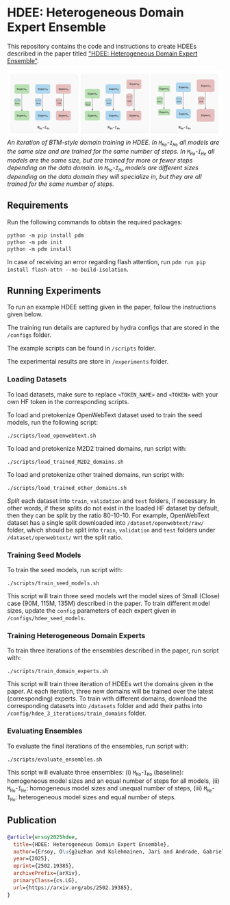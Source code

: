 # HDEE: Heterogeneous Domain Expert Ensemble
This repository contains the code and instructions to create HDEEs described in the paper titled ["HDEE: Heterogeneous Domain Expert Ensemble"](https://arxiv.org/abs/2502.19385).

![HDEE Figure](/assets/hdee.jpg)
*An iteration of BTM-style domain training in HDEE. In $`\texttt{M}_\texttt{Ho}`$-$`\texttt{I}_\texttt{Ho}`$ all models are the same size and are trained for the same number of steps. In $`\texttt{M}_\texttt{Ho}`$-$`\texttt{I}_\texttt{He}`$ all models are the same size, but are trained for more or fewer steps depending on the data domain. In $`\texttt{M}_\texttt{He}`$-$`\texttt{I}_\texttt{Ho}`$ models are different sizes depending on the data domain they will specialize in, but they are all trained for the same number of steps.*

## Requirements
Run the following commands to obtain the required packages:

```commandline
python -m pip install pdm
python -m pdm init 
python -m pdm install
```

In case of receiving an error regarding flash attention, run `pdm run pip install flash-attn --no-build-isolation`.

## Running Experiments
To run an example HDEE setting given in the paper, follow the instructions given below.

The training run details are captured by hydra configs that are stored in the `/configs` folder.

The example scripts can be found in `/scripts` folder.

The experimental results are store in `/experiments` folder.

### Loading Datasets
To load datasets, make sure to replace `<TOKEN_NAME>` and `<TOKEN>` with your own HF token in the corresponding scripts.

To load and pretokenize OpenWebText dataset used to train the seed models, run the following script:
```commandline
./scripts/load_openwebtext.sh
```

To load and pretokenize M2D2 trained domains, run script with:
```commandline
./scripts/load_trained_M2D2_domains.sh
```

To load and pretokenize other trained domains, run script with:
```commandline
./scripts/load_trained_other_domains.sh
```

*Split* each dataset into `train`, `validation` and `test` folders, if necessary. In other words, if these splits do not exist in the loaded HF dataset by default, then they can be split by the ratio 80-10-10. For example, OpenWebText dataset has a single split downloaded into `/dataset/openwebtext/raw/` folder, which should be split into `train`, `validation` and `test` folders under `/dataset/openwebtext/` wrt the split ratio.

### Training Seed Models
To train the seed models, run script with:
```commandline
./scripts/train_seed_models.sh
```

This script will train three seed models wrt the model sizes of Small (Close) case (90M, 115M, 135M) described in the paper. To train different model sizes, update the `config` parameters of each expert given in `/configs/hdee_seed_models`.

### Training Heterogeneous Domain Experts
To train three iterations of the ensembles described in the paper, run script with:
```commandline
./scripts/train_domain_experts.sh
```

This script will train three iteration of HDEEs wrt the domains given in the paper. At each iteration, three new domains will be trained over the latest (corresponding) experts. To train with different domains, download the corresponding datasets into `/datasets` folder and add their paths into `/config/hdee_3_iterations/train_domains` folder.

### Evaluating Ensembles
To evaluate the final iterations of the ensembles, run script with:
```commandline
./scripts/evaluate_ensembles.sh
```

This script will evaluate three ensembles: 
(i) $`\texttt{M}_\texttt{Ho}`$-$`\texttt{I}_\texttt{Ho}`$ (baseline): homogeneous model sizes and an equal number of steps for all models, (ii) $`\texttt{M}_\texttt{Ho}`$-$`\texttt{I}_\texttt{He}`$: homogeneous model sizes and unequal number of steps, (iii) $`\texttt{M}_\texttt{He}`$-$`\texttt{I}_\texttt{Ho}`$: heterogeneous model sizes and equal number of steps.

## Publication
```bibtex
@article{ersoy2025hdee,
  title={HDEE: Heterogeneous Domain Expert Ensemble}, 
  author={Ersoy, O\u{g}uzhan and Kolehmainen, Jari and Andrade, Gabriel Passamani},
  year={2025},
  eprint={2502.19385},
  archivePrefix={arXiv},
  primaryClass={cs.LG},
  url={https://arxiv.org/abs/2502.19385},
}
```
